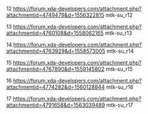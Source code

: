 12
https://forum.xda-developers.com/attachment.php?attachmentid=4749479&d=1556322815
mtk-su_r12

13
https://forum.xda-developers.com/attachment.php?attachmentid=4760108&d=1558062165
mtk-su_r13

14
https://forum.xda-developers.com/attachment.php?attachmentid=4763929&d=1558573005
mtk-su_r14

15
https://forum.xda-developers.com/attachment.php?attachmentid=4767890&d=1559145802
mtk-su_r15

16
https://forum.xda-developers.com/attachment.php?attachmentid=4774282&d=1560128844
mtk-su_r16

17
https://forum.xda-developers.com/attachment.php?attachmentid=4791658&d=1563039489
mtk-su_r17
